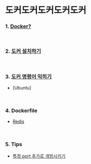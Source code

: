 
# 도커도커도커도커도커

### 1. [Docker?](./01.%20Docker.md)

&nbsp;

### 2. [도커 설치하기](./02.%20Install-docker.md)

&nbsp;

### 3. [도커 명령어 익히기](./03.%20Docker-command.md)
* [Ubuntu]

&nbsp;

### 4. Dockerfile

* [Redis](./04_01.%20Redis-in-docker.md)

&nbsp;

### 5. Tips

* [특정 port 추가로 개방시키기](./05_01.%20특정%20port%20추가로%20개방시키기.md)

&nbsp;
